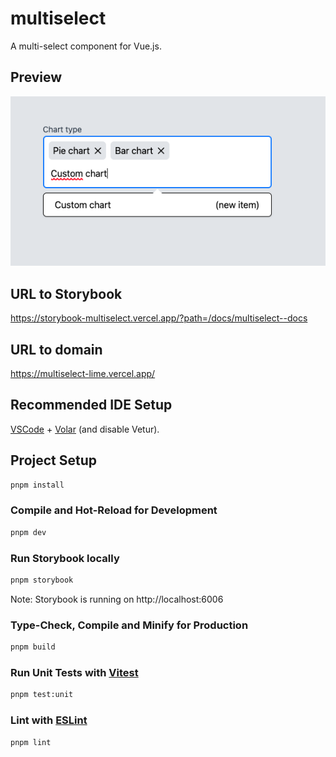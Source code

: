 # multiselect

A multi-select component for Vue.js.

## Preview

![Preview](image.png)

## URL to Storybook

https://storybook-multiselect.vercel.app/?path=/docs/multiselect--docs

## URL to domain

https://multiselect-lime.vercel.app/

## Recommended IDE Setup

[VSCode](https://code.visualstudio.com/) + [Volar](https://marketplace.visualstudio.com/items?itemName=Vue.volar) (and disable Vetur).

## Project Setup

```sh
pnpm install
```

### Compile and Hot-Reload for Development

```sh
pnpm dev
```

### Run Storybook locally

```sh
pnpm storybook
```

Note: Storybook is running on http://localhost:6006

### Type-Check, Compile and Minify for Production

```sh
pnpm build
```

### Run Unit Tests with [Vitest](https://vitest.dev/)

```sh
pnpm test:unit
```

### Lint with [ESLint](https://eslint.org/)

```sh
pnpm lint
```
